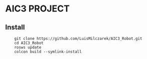 # AIC3 PROJECT
## Install

```console
    git clone https://github.com/LuisMilczarek/AIC3_Robot.git
    cd AIC3_Robot
    rosws update
    colcon build --symlink-install
```